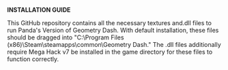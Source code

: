 **INSTALLATION GUIDE**

This GitHub repository contains all the necessary textures and.dll files to run Panda's Version of Geometry Dash. With default installation, these files should be dragged into "C:\Program Files (x86)\Steam\steamapps\common\Geometry Dash." The .dll files additionally require Mega Hack v7 be installed in the game directory for these files to function correctly.
